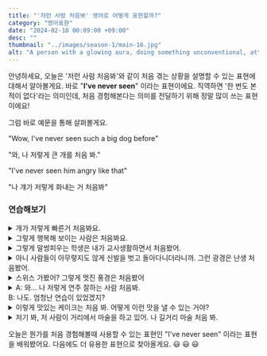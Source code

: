 ```yaml
---
title: "'저런 사람 처음봐' 영어로 어떻게 표현할까?"
category: "영어표현"
date: "2024-02-18 00:09:00 +09:00"
desc: ""
thumbnail: "../images/season-1/main-16.jpg"
alt: "A person with a glowing aura, doing something unconventional, attracting curious looks, in the crowd"
---
```


안녕하세요, 오늘은 '저런 사람 처음봐'와 같이 처음 겪는 상황을 설명할 수 있는 표현에 대해서 알아볼게요. 바로 "**I've never seen**" 이라는 표현이에요. 직역하면 '한 번도 본적이 없다'라는 의미인데, 처음 경험해본다는 의미를 전달하기 위해 정말 많이 쓰는 표현이에요!

그럼 바로 예문을 통해 살펴볼게요.

"Wow, I've never seen such a big dog before"

"와, 나 저렇게 큰 개를 처음 봐."

"I've never seen him angry like that"

"나 걔가 저렇게 화내는 거 처음봐"

### 연습해보기

<details>
  <summary>개가 저렇게 빠른거 처음봐요.</summary>
  <span>I've never seen a dog run so fast</span>
</details>

<details>
  <summary>그렇게 행복해 보이는 사람은 처음봐요.</summary>
  <span>I've never seen someone look so happy</span>
</details>

<details>
  <summary>그렇게 말썽피우는 학생은 내가 교사생활하면서 처음봤어.</summary>
  <span>I've never seen a student cause so much trouble in all my years of teaching.</span>
</details>

<details>
 <summary>아니 사람들이 아무렇지도 않게 신발을 벗고 돌아다니더라니까. 그런 광경은 난생 처음봤어.</summary>
  <span>You wouldn't believe it, but people there just walking around barefoot like it's nothing. I've never seen anything like that before.</span>
</details>

<details>
  <summary>스위스 가봤어? 그렇게 멋진 풍경은 처음봤어</summary>
  <span>Have you ever visited Switzerland? I've never seen such stunning landscapes anywhere else.</span>
</details>

<details>
  <summary>A: 와... 나 저렇게 연주 잘하는 사람 처음봐.<br>B: 나도. 엄청난 연습이 있었겠지?</summary>
  <span>A: Wow, I've never seen someone play like that before.
<br>B:Me neither. There must have been an incredible amount of practice behind that performance.</span>
</details>

<details>
  <summary>이렇게 맛있는 케이크는 처음 봐. 어떻게 이런 맛을 낼 수 있는 거야?</summary>
  <span>I've never tasted a cake this delicious before. How do they even make it taste like this?</span>
</details>

<details>
  <summary>저기 봐, 저 사람이 거리에서 마술을 하고 있어. 나 길거리 마술 처음 봐.</summary>
  <span>Look over there, that person is performing magic on the street. I've never seen a street magic before.</span>
</details>

오늘은 뭔가를 처음 경험해볼때 사용할 수 있는 표현인 "I've never seen" 이라는 표현을 배워봤어요. 다음에도 더 유용한 표현으로 찾아올게요. 😃 😃 😃
